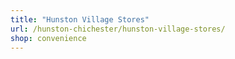 ```yaml
---
title: "Hunston Village Stores"
url: /hunston-chichester/hunston-village-stores/
shop: convenience
---
```

